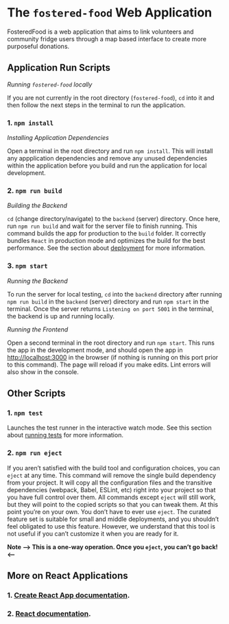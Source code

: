 # The `fostered-food` Web Application

FosteredFood is a web application that aims to link
volunteers and community fridge users through a map 
based interface to create more purposeful donations.

## Application Run Scripts
*Running `fostered-food` locally*

If you are not currently in the root directory (`fostered-food`),
`cd` into it and then follow the next steps in the terminal 
to run the application.

### 1. `npm install`
*Installing Application Dependencies*

Open a terminal in the root directory and run `npm install`. This will install any appplication dependencies and 
remove any unused dependencies within the application before you build and run the application for local development. 

### 2. `npm run build`
*Building the Backend*

`cd` (change directory/navigate) to the `backend` (server) directory. 
Once here, run `npm run build` and wait for the server 
file to finish running. This command builds the app for production to the `build` folder.
It correctly bundles `React` in production mode and optimizes the 
build for the best performance. See the section about [deployment](https://facebook.github.io/create-react-app/docs/deployment) for more information.

### 3. `npm start`
*Running the Backend*

To run the server for local testing, `cd` into the `backend` 
directory after running `npm run build` in the `backend` 
(server) directory and run `npm start` in the terminal.
Once the server returns `Listening on port 5001` in the terminal,
the backend is up and running locally.

*Running the Frontend*

Open a second terminal in the root directory and run `npm start`.
This runs the app in the development mode, and should open the app
in [http://localhost:3000](http://localhost:3000) in the browser 
(if nothing is running on this port prior to this command). 
The page will reload if you make edits. Lint errors will also 
show in the console.

## Other Scripts
### 1. `npm test`

Launches the test runner in the interactive watch mode. 
See this section about [running tests](https://facebook.github.io/create-react-app/docs/running-tests) for more information.

### 2. `npm run eject`

If you aren’t satisfied with the build tool and configuration choices,
you can `eject` at any time. This command will remove the single
build dependency from your project. It will copy all the configuration
files and the transitive dependencies (webpack, Babel, ESLint, etc)
right into your project so that you have full control over them. 
All commands except `eject` will still work, but they will point to
the copied scripts so that you can tweak them. At this point you’re 
on your own. You don’t have to ever use `eject`. The curated feature 
set is suitable for small and middle deployments, and you shouldn’t 
feel obligated to use this feature. However, we understand that this
tool is not useful if you can’t customize it when you are ready for it.

**Note --> This is a one-way operation. Once you `eject`, you can’t go back! <--**

## More on React Applications

### 1. [Create React App documentation](https://facebook.github.io/create-react-app/docs/getting-started).
### 2. [React documentation](https://reactjs.org/).
